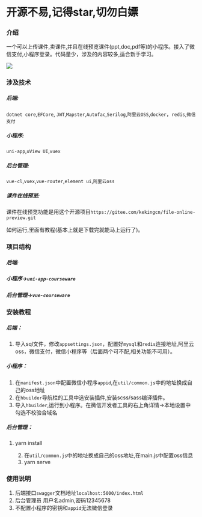 # 开源不易,记得star,切勿白嫖

### 介绍

一个可以上传课件,卖课件,并且在线预览课件(ppt,doc,pdf等)的小程序。接入了微信支付,小程序登录。代码量少，涉及的内容较多,适合新手学习。

![](https://www.jarcheng.top/resource/20210224101704gh_9aa33d39f9a7_344.jpg)

### 涉及技术

##### 后端:

 `dotnet core`,`EFCore`, `JWT`,`Mapster`,`Autofac`,`Serilog`,`阿里云OSS`,`docker`，`redis`,`微信支付`

##### 小程序:

 `uni-app`,`uView UI`,`vuex`

##### 后台管理:

 `vue-cl`,`vuex`,`vue-router`,`element ui`,`阿里云oss`

##### 课件在线预览:

课件在线预览功能是用这个开源项目`https://gitee.com/kekingcn/file-online-preview.git`

如何运行,里面有教程(基本上就是下载完就能马上运行了)。

### 项目结构
##### 后端:

##### 小程序->`uni-app-courseware`

##### 后台管理->`vue-courseware`

### 安装教程

##### 后端：

1.  导入sql文件，修改`appsettings.json`，配置好`mysql`和`redis`连接地址,阿里云oss，微信支付，微信小程序等（后面两个可不配,相关功能不可用）。

##### 小程序：

1. 在`manifest.json`中配置微信小程序`appid`,在`util/common.js`中的地址换成自己的oss地址
2. 在`hbuilder`导航栏的工具中选安装插件,安装scss/sass编译插件。
3. 导入`hbuilder`,运行到小程序。在微信开发者工具的右上角详情->本地设置中勾选不校验合域名

##### 后台管理：

1. yarn install

	2. 在`util/common.js`中的地址换成自己的oss地址,在main.js中配置oss信息
 	3. yarn serve

### 使用说明

1. 后端接口`swagger`文档地址`localhost:5000/index.html`
2. 后台管理员 用户名admin,密码12345678
3. 不配置小程序的密钥和`appid`无法微信登录

